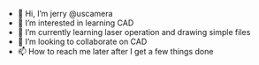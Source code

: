 - 👋 Hi, I’m jerry @uscamera
- 👀 I’m interested in learning CAD
- 🌱 I’m currently learning laser operation and drawing simple files
- 💞️ I’m looking to collaborate on CAD
- 📫 How to reach me later after I get a few things done

<!---
uscamera/uscamera is a ✨ special ✨ repository because its `README.md` (this file) appears on your GitHub profile.
You can click the Preview link to take a look at your changes.
--->

